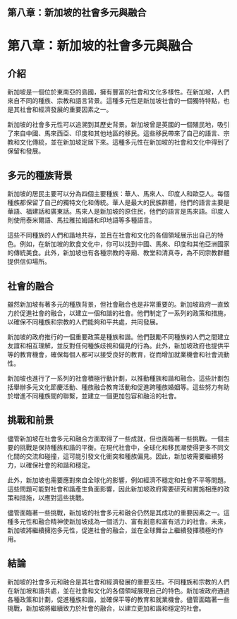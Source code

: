 ## 第八章：新加坡的社會多元與融合

# 第八章：新加坡的社會多元與融合

## 介紹

新加坡是一個位於東南亞的島國，擁有豐富的社會和文化多樣性。在新加坡，人們來自不同的種族、宗教和語言背景。這種多元性是新加坡社會的一個獨特特點，也是其社會和經濟發展的重要因素之一。

新加坡的社會多元性可以追溯到其歷史背景。新加坡曾是英國的一個殖民地，吸引了來自中國、馬來西亞、印度和其他地區的移民。這些移民帶來了自己的語言、宗教和文化傳統，並在新加坡定居下來。這種多元性在新加坡的社會和文化中得到了保留和發展。

## 多元的種族背景

新加坡的居民主要可以分為四個主要種族：華人、馬來人、印度人和歐亞人。每個種族都保留了自己的獨特文化和傳統。華人是最大的民族群體，他們的語言主要是華語、福建話和廣東話。馬來人是新加坡的原住民，他們的語言是馬來語。印度人則使用泰米爾語、馬拉雅拉姆語和印地語等多種語言。

這些不同種族的人們和諧地共存，並且在社會和文化的各個領域展示出自己的特色。例如，在新加坡的飲食文化中，你可以找到中國、馬來、印度和其他亞洲國家的傳統美食。此外，新加坡也有各種宗教的寺廟、教堂和清真寺，為不同宗教群體提供信仰場所。

## 社會的融合

雖然新加坡有著多元的種族背景，但社會融合也是非常重要的。新加坡政府一直致力於促進社會的融合，以建立一個和諧的社會。他們制定了一系列的政策和措施，以確保不同種族和宗教的人們能夠和平共處，共同發展。

新加坡的政府推行的一個重要政策是種族和諧。他們鼓勵不同種族的人們之間建立友誼和相互理解，並反對任何種族歧視和偏見的行為。此外，新加坡政府也提供平等的教育機會，確保每個人都可以接受良好的教育，從而增加就業機會和社會流動性。

新加坡也進行了一系列的社會積極行動計劃，以推動種族和諧和融合。這些計劃包括舉辦多元文化節慶活動、種族融合教育活動和促進跨種族婚姻等。這些努力有助於增進不同種族間的聯繫，並建立一個更加包容和融洽的社會。

## 挑戰和前景

儘管新加坡在社會多元和融合方面取得了一些成就，但也面臨著一些挑戰。一個主要的挑戰是保持種族和諧的平衡。在現代社會中，全球化和移民潮使得更多不同文化間的交流和碰撞，這可能引發文化衝突和種族偏見。因此，新加坡需要繼續努力，以確保社會的和諧和穩定。

此外，新加坡也需要應對來自全球化的影響，例如經濟不穩定和社會不平等問題。這些問題可能對社會和諧產生負面影響，因此新加坡政府需要研究和實施相應的政策和措施，以應對這些挑戰。

儘管面臨著一些挑戰，新加坡的社會多元和融合仍然是其成功的重要因素之一。這種多元性和融合精神使新加坡成為一個活力、富有創意和富有活力的社會。未來，新加坡將繼續擁抱多元性，促進社會的融合，並在全球舞台上繼續發揮積極的作用。

## 結論

新加坡的社會多元和融合是其社會和經濟發展的重要支柱。不同種族和宗教的人們在新加坡和諧共處，並在社會和文化的各個領域展現自己的特色。新加坡政府通過各種政策和計劃，促進種族和諧，並確保平等的教育和就業機會。儘管面臨著一些挑戰，新加坡將繼續致力於社會的融合，以建立更加和諧和穩定的社會。